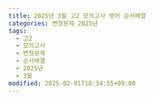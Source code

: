 ```yaml
---
title: 2025년 3월 고2 모의고사 영어 순서배열
categories: 변형문제 2025년
tags:
  - 고2
  - 모의고사
  - 변형문제
  - 순서배열
  - 2025년
  - 3월
modified: 2025-02-01T18:34:55+09:00
---
```

